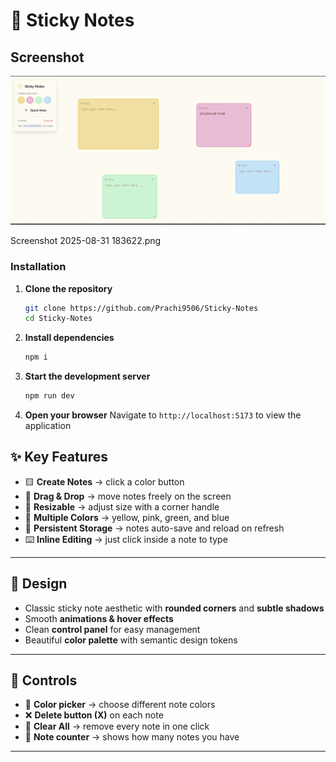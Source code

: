 # 📝 Sticky Notes  
##  Screenshot

![Sticky Notes App Screenshot](https://raw.githubusercontent.com/Prachi9506/Sticky-Notes/main/Screenshot%202025-08-31%20183622.png)

Screenshot 2025-08-31 183622.png
### Installation

1. **Clone the repository**
   ```bash
   git clone https://github.com/Prachi9506/Sticky-Notes
   cd Sticky-Notes
   ```

2. **Install dependencies**
   ```bash
   npm i
   ```

3. **Start the development server**
   ```bash
   npm run dev
   ```

4. **Open your browser**
   Navigate to `http://localhost:5173` to view the application


## ✨ Key Features  
- 🟨 **Create Notes** → click a color button
- 🎯 **Drag & Drop** → move notes freely on the screen  
- 📏 **Resizable** → adjust size with a corner handle  
- 🌈 **Multiple Colors** → yellow, pink, green, and blue  
- 💾 **Persistent Storage** → notes auto-save and reload on refresh  
- ⌨️ **Inline Editing** → just click inside a note to type  

---

## 🎨 Design  
- Classic sticky note aesthetic with **rounded corners** and **subtle shadows**  
- Smooth **animations & hover effects**  
- Clean **control panel** for easy management  
- Beautiful **color palette** with semantic design tokens  

---

## 🔧 Controls  
- 🎨 **Color picker** → choose different note colors  
- ❌ **Delete button (X)** on each note  
- 🧹 **Clear All** → remove every note in one click  
- 🔢 **Note counter** → shows how many notes you have  

---




